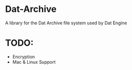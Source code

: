 # Dat-Archive
A library for the Dat Archive file system used by Dat Engine

# TODO:
 * Encryption
 * Mac & Linux Support